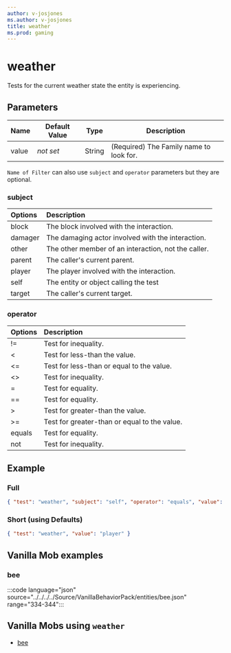 ```yaml
---
author: v-josjones
ms.author: v-josjones
title: weather
ms.prod: gaming
---
```


# weather

Tests for the current weather state the entity is experiencing.

## Parameters

|Name |Default Value  |Type  |Description  |
|---------|---------|---------|---------|
|value |*not set* |String |(Required) The Family name to look for. |

`Name of Filter` can also use `subject` and `operator` parameters but they are optional.

### subject

| Options| Description |
|:-----------|:-----------|
| block| The block involved with the interaction. |
| damager| The damaging actor involved with the interaction. |
| other| The other member of an interaction, not the caller. |
| parent| The caller's current parent. |
| player| The player involved with the interaction. |
| self| The entity or object calling the test |
| target| The caller's current target. |

### operator

| Options| Description |
|:-----------|:-----------|
| !=| Test for inequality. |
| <| Test for less-than the value. |
| <=| Test for less-than or equal to the value. |
| <>| Test for inequality. |
| =| Test for equality. |
| ==| Test for equality. |
| >| Test for greater-than the value. |
| >=| Test for greater-than or equal to the value. |
| equals| Test for equality. |
| not| Test for inequality. |

## Example

### Full

```json
{ "test": "weather", "subject": "self", "operator": "equals", "value": "player" }
```

### Short (using Defaults)

```json
{ "test": "weather", "value": "player" }
```

## Vanilla Mob examples

### bee

:::code language="json" source="../../../../Source/VanillaBehaviorPack/entities/bee.json" range="334-344":::

## Vanilla Mobs using `weather`

- [bee](../../../../Source/VanillaBehaviorPack_Snippets/entities/bee.md)
